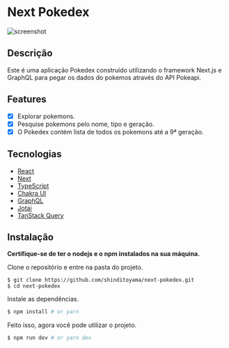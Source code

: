 # Next Pokedex

![screenshot](https://raw.githubusercontent.com/shinditoyama/next-todo/main/public/assets/pokedex.gif)

## Descrição

Este é uma aplicação Pokedex construído utilizando o framework Next.js e GraphQL para pegar os dados do pokemos através do API Pokeapi.

## Features

- [x] Explorar pokemons.
- [x] Pesquise pokemons pelo nome, tipo e geração.
- [x] O Pokedex contém lista de todos os pokemons até a 9ª geração.

## Tecnologias

- [React](https://react.dev/)
- [Next](https://nextjs.org/)
- [TypeScript](https://www.typescriptlang.org/)
- [Chakra UI](https://chakra-ui.com/)
- [GraphQL](https://graphql.org/)
- [Jotai](https://jotai.org/)
- [TanStack Query](https://tanstack.com/query/latest)

## Instalação

**Certifique-se de ter o nodejs e o npm instalados na sua máquina.**

Clone o repositório e entre na pasta do projeto.

```
$ git clone https://github.com/shinditoyama/next-pokedex.git
$ cd next-pokedex
```

Instale as dependências.

```bash
$ npm install # or yarn
```

Feito isso, agora você pode utilizar o projeto.

```bash
$ npm run dev # or yarn dev
```
